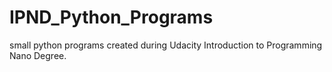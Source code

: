 # IPND_Python_Programs
small python programs created during Udacity Introduction to Programming Nano Degree.
